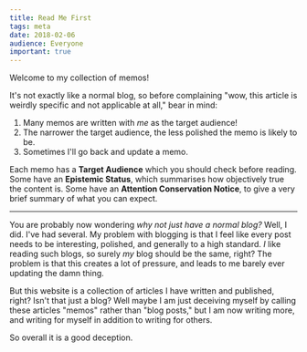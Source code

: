 ```yaml
---
title: Read Me First
tags: meta
date: 2018-02-06
audience: Everyone
important: true
---
```


Welcome to my collection of memos!

It's not exactly like a normal blog, so before complaining "wow, this
article is weirdly specific and not applicable at all," bear in mind:

1. Many memos are written with *me* as the target audience!
2. The narrower the target audience, the less polished the memo is
   likely to be.
3. Sometimes I'll go back and update a memo.

Each memo has a **Target Audience** which you should check before
reading.  Some have an **Epistemic Status**, which summarises how
objectively true the content is.  Some have an **Attention
Conservation Notice**, to give a very brief summary of what you can
expect.

---

You are probably now wondering *why not just have a normal blog?*
Well, I did.  I've had several.  My problem with blogging is that I
feel like every post needs to be interesting, polished, and generally
to a high standard.  *I* like reading such blogs, so surely *my* blog
should be the same, right?  The problem is that this creates a lot of
pressure, and leads to me barely ever updating the damn thing.

But this website is a collection of articles I have written and
published, right?  Isn't that just a blog?  Well maybe I am just
deceiving myself by calling these articles "memos" rather than "blog
posts," but I am now writing more, and writing for myself in addition
to writing for others.

So overall it is a good deception.
